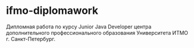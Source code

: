 # ifmo-diplomawork
Дипломная работа по курсу Junior Java Developer центра дополнительного профессионального образования Университета ИТМО г. Санкт-Петербург.
